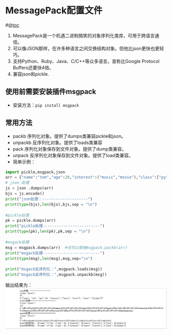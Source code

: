 # MessagePack配置文件
#@[toc](目录结构)  
1. MessagePack是一个机遇二进制搞笑的对象序列化类库，可用于跨语言通信。
2. 可以像JSON那样，在许多种语言之间交换结构对象。但他比json更快也更轻巧。
3. 支持Python、Ruby、Java、C/C++等众多语言。宣称比Google Protocol Buffers还要快4倍。
4. 兼容json和pickle.
## 使用前需要安装插件msgpack
* 安装方法：````pip install msgpack ````  
## 常用方法
* packb 序列化对象。提供了dumps类兼容pickle和json。
* unpackb 反序列化对象。提供了loads类兼容
* pack 序列化对象保存到文件对象。提供了dump类兼容。
* unpack 反序列化对象保存到文件对象。提供了load类兼容。 
* 简单示例：
````python
import pickle,msgpack,json
arr = {"name":"tom","age":20,"interest":("music","movie"),"class":["python"]}
# json 处理
js = json .dumps(arr)
bjs = js.encode()
print("json处理：--------------------")
print(type(bjs),len(bjs),bjs,sep = "\n")

#pickle处理
pk = pickle.dumps(arr)
print("pickle处理-------------------------")
print(type(pk),len(pk),pk,sep = "\n")

#msgack处理
msg = msgpack.dumps(arr)  #也可以使用msgpack.packb(arr)
print("msgack处理-------------------------")
print(type(msg),len(msg),msg,sep="\n")

print("msgack反序列化：",msgpack.loads(msg))
print("msgack反序列化：",msgpack.unpackb(msg))

````   
输出结果为：    
![msgpack001](https://raw.githubusercontent.com/1263351411/xdd.github.io/master/img/python/msgpack001.jpg)   